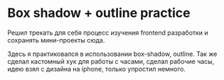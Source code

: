 # Box shadow + outline practice

Решил трекать для себя процесс изучения frontend разработки и сохранять мини-проекты сюда.

Здесь я практиковался в использовании box-shadow, outline.
Так же сделал кастомный хук для работы с часами, сделал рабочие часы, идею взял с дизайна на iphone, только упростил немного.
